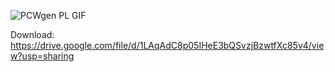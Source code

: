 ![PCWgen PL GIF](https://github.com/KacperZurawik/PWCGen/assets/54482370/11c9b8b0-c798-47db-a866-0d14fc0eecb2)


Download:
https://drive.google.com/file/d/1LAqAdC8p05IHeE3bQSvzjBzwtfXc85v4/view?usp=sharing
